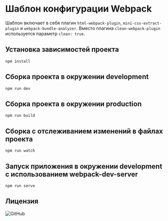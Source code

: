 # Шаблон конфигурации Webpack
Шаблон включает в себя плагин `html-webpack-plugin`, `mini-css-extract-plugin` и `webpack-bundle-analyzer`.
Вместо плагина `clean-webpack-plugin` используется параметр `clean: true`.

## Установка зависимостей проекта
```
npm install
```

## Сборка проекта в окружении development
```
npm run dev
```

## Сборка проекта в окружении production
```
npm run build
```

## Сборка с отслеживанием изменений в файлах проекта
```
npm run watch
```

## Запуск приложения в окружении development с использованием webpack-dev-server
```
npm run serve
```

## Лицензия
![GitHub](https://img.shields.io/github/license/iwebexpert/js-middle-webpack-template)